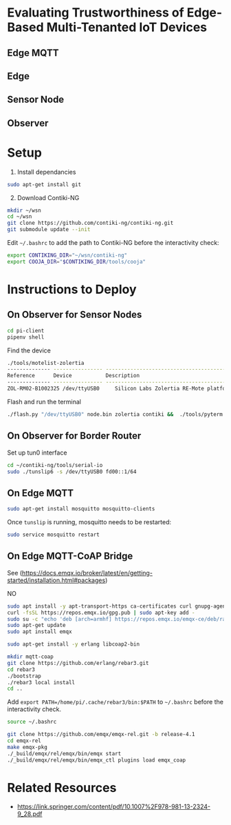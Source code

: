 # Evaluating Trustworthiness of Edge-Based Multi-Tenanted IoT Devices


## Edge MQTT


## Edge


## Sensor Node


## Observer


# Setup

1. Install dependancies

```bash
sudo apt-get install git
```

2. Download Contiki-NG

```bash
mkdir ~/wsn
cd ~/wsn
git clone https://github.com/contiki-ng/contiki-ng.git
git submodule update --init
```

Edit `~/.bashrc` to add the path to Contiki-NG before the interactivity check:
```bash
export CONTIKING_DIR="~/wsn/contiki-ng"
export COOJA_DIR="$CONTIKING_DIR/tools/cooja"
```



# Instructions to Deploy

## On Observer for Sensor Nodes

```bash
cd pi-client
pipenv shell
```

Find the device
```bash
./tools/motelist-zolertia
-------------- ---------------- ---------------------------------------------
Reference      Device           Description
-------------- ---------------- ---------------------------------------------
ZOL-RM02-B1002325 /dev/ttyUSB0     Silicon Labs Zolertia RE-Mote platform
```

Flash and run the terminal
```bash
./flash.py "/dev/ttyUSB0" node.bin zolertia contiki &&  ./tools/pyterm -b 115200 -p /dev/ttyUSB0
```

## On Observer for Border Router

Set up tun0 interface

```bash
cd ~/contiki-ng/tools/serial-io
sudo ./tunslip6 -s /dev/ttyUSB0 fd00::1/64
```

## On Edge MQTT

```bash
sudo apt-get install mosquitto mosquitto-clients
```

Once `tunslip` is running, mosquitto needs to be restarted:
```bash
sudo service mosquitto restart
```

## On Edge MQTT-CoAP Bridge

See (https://docs.emqx.io/broker/latest/en/getting-started/installation.html#packages)

NO
```bash
sudo apt install -y apt-transport-https ca-certificates curl gnupg-agent software-properties-common
curl -fsSL https://repos.emqx.io/gpg.pub | sudo apt-key add -
sudo su -c "echo 'deb [arch=armhf] https://repos.emqx.io/emqx-ce/deb/raspbian/ ./$(lsb_release -cs) stable' > /etc/apt/sources.list.d/emqx.list"
sudo apt-get update
sudo apt install emqx
```

```bash
sudo apt-get install -y erlang libcoap2-bin

mkdir mqtt-coap
git clone https://github.com/erlang/rebar3.git
cd rebar3
./bootstrap
./rebar3 local install
cd ..
```

Add `export PATH=/home/pi/.cache/rebar3/bin:$PATH` to `~/.bashrc` before the interactivity check.

```bash
source ~/.bashrc

git clone https://github.com/emqx/emqx-rel.git -b release-4.1
cd emqx-rel
make emqx-pkg
./_build/emqx/rel/emqx/bin/emqx start
./_build/emqx/rel/emqx/bin/emqx_ctl plugins load emqx_coap
```


# Related Resources

 - https://link.springer.com/content/pdf/10.1007%2F978-981-13-2324-9_28.pdf
